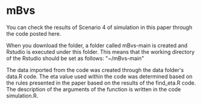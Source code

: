 # mBvs

You can check the results of Scenario 4 of simulation in this paper through the code posted here.

When you download the folder, a folder called mBvs-main is created and Rstudio is executed under this folder.
This means that the working directory of the Rstudio should be set as follows: "~/mBvs-main"


The data imported from the code was created through the data folder's data.R code.
The eta value used within the code was determined based on the rules presented in the paper based on the results of the find_eta.R code.
The description of the arguments of the function is written in the code simulation.R.
